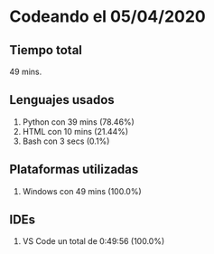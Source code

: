 # Codeando el 05/04/2020

## Tiempo total
49 mins.

## Lenguajes usados
1. Python con 39 mins (78.46%)
1. HTML con 10 mins (21.44%)
1. Bash con 3 secs (0.1%)

## Plataformas utilizadas
1. Windows con 49 mins (100.0%)

## IDEs
1. VS Code un total de 0:49:56 (100.0%)
